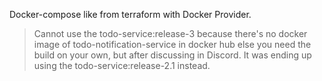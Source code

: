 Docker-compose like from terraform with Docker Provider.

> Cannot use the todo-service:release-3 because there's no docker image of todo-notification-service in docker hub else you need the build on your own, but after discussing in Discord. It was ending up using the todo-service:release-2.1 instead.
